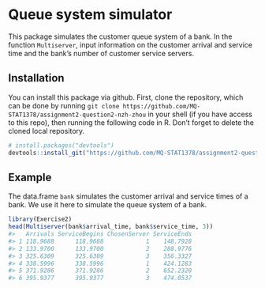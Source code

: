 
<!-- README.md is generated from README.Rmd. Please edit that file -->

# Queue system simulator

This package simulates the customer queue system of a bank. In the
function `Multiserver`, input information on the customer arrival and
service time and the bank’s number of customer service servers.

## Installation

You can install this package via github. First, clone the repository,
which can be done by running
`git clone https://github.com/MQ-STAT1378/assignment2-question2-nzh-zhou`
in your shell (if you have access to this repo), then running the
following code in R. Don’t forget to delete the cloned local repository.

``` r
# install.packages("devtools")
devtools::install_git("https://github.com/MQ-STAT1378/assignment2-question2-nzh-zhou")
```

## Example

The data.frame `bank` simulates the customer arrival and service times
of a bank. We use it here to simulate the queue system of a bank.

``` r
library(Exercise2)
head(Multiserver(bank$arrival_time, bank$service_time, 3))
#>   Arrivals ServiceBegins ChosenServer ServiceEnds
#> 1 118.9688      118.9688            1    148.7928
#> 2 133.9700      133.9700            2    288.9776
#> 3 325.6309      325.6309            3    356.3327
#> 4 338.5996      338.5996            1    424.1283
#> 5 371.9286      371.9286            2    652.2320
#> 6 395.9377      395.9377            3    474.0537
```
